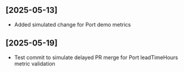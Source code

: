 ## [2025-05-13]
- Added simulated change for Port demo metrics

## [2025-05-19]
- Test commit to simulate delayed PR merge for Port leadTimeHours metric validation
